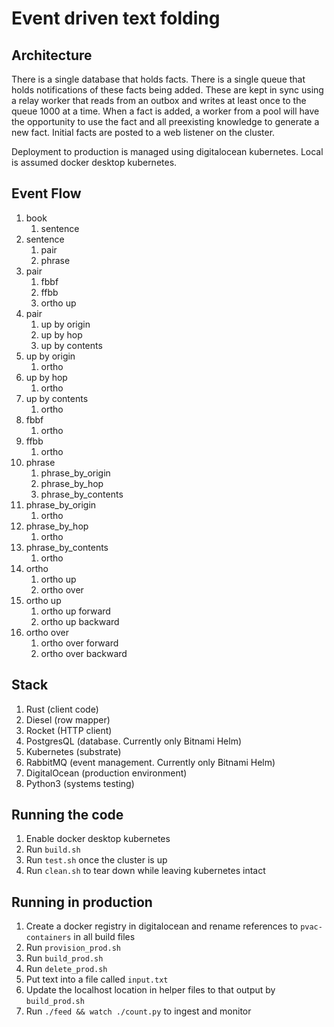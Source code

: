 # Event driven text folding

## Architecture
There is a single database that holds facts. There is a single queue that holds notifications of these facts being added. These are kept in sync using a relay worker that reads from an outbox and writes at least once to the queue 1000 at a time. When a fact is added, a worker from a pool will have the opportunity to use the fact and all preexisting knowledge to generate a new fact. Initial facts are posted to a web listener on the cluster.

Deployment to production is managed using digitalocean kubernetes. Local is assumed docker desktop kubernetes.

## Event Flow
1. book
    1. sentence
2. sentence
    1. pair
    2. phrase
3. pair
    1. fbbf
    2. ffbb
    3. ortho up
3. pair
    1. up by origin
    2. up by hop
    3. up by contents
1. up by origin
    1. ortho
1. up by hop
    1. ortho
1. up by contents
    1. ortho
4. fbbf
    1. ortho
4. ffbb
    1. ortho
4. phrase
    1. phrase_by_origin
    2. phrase_by_hop
    3. phrase_by_contents
1. phrase_by_origin
    1. ortho
1. phrase_by_hop
    1. ortho
1. phrase_by_contents
    1. ortho
5. ortho
    1. ortho up
    1. ortho over
1. ortho up
    1. ortho up forward
    1. ortho up backward
1. ortho over
    1. ortho over forward
    1. ortho over backward

## Stack
1. Rust (client code)
1. Diesel (row mapper)
1. Rocket (HTTP client)
1. PostgresQL (database. Currently only Bitnami Helm)
1. Kubernetes (substrate)
1. RabbitMQ (event management. Currently only Bitnami Helm)
1. DigitalOcean (production environment)
1. Python3 (systems testing)

## Running the code
1. Enable docker desktop kubernetes
2. Run `build.sh`
3. Run `test.sh` once the cluster is up
4. Run `clean.sh` to tear down while leaving kubernetes intact

## Running in production
1. Create a docker registry in digitalocean and rename references to `pvac-containers` in all build files
1. Run `provision_prod.sh`
2. Run `build_prod.sh`
3. Run `delete_prod.sh`
4. Put text into a file called `input.txt`
5. Update the localhost location in helper files to that output by `build_prod.sh`
6. Run `./feed && watch ./count.py` to ingest and monitor